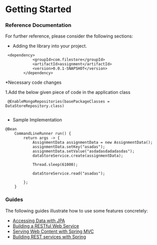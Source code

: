 # Getting Started

### Reference Documentation
For further reference, please consider the following sections:

* Adding the library into your project.

```
 <dependency>
			<groupId>com.filestore</groupId>
			<artifactId>assignment</artifactId>
			<version>0.0.1-SNAPSHOT</version>
		</dependency>
```
              
*Necessary code changes 
  
      
   1.Add the below given piece of code in the application class  
  
 ```
  @EnableMongoRepositories(basePackageClasses = DataStoreRepository.class)
  
  ```
  
* Sample Implementation 

```
@Bean
	CommandLineRunner run() {
		return args -> {
			AssignmentData assignmentData = new AssignmentData();
			assignmentData.setKey("asadas");
			assignmentData.setValue("asdadasdadadasdas");
			dataStoreService.create(assignmentData);

			Thread.sleep(61000);

			dataStoreService.read("asadas");

		};
	}
```

### Guides
The following guides illustrate how to use some features concretely:

* [Accessing Data with JPA](https://spring.io/guides/gs/accessing-data-jpa/)
* [Building a RESTful Web Service](https://spring.io/guides/gs/rest-service/)
* [Serving Web Content with Spring MVC](https://spring.io/guides/gs/serving-web-content/)
* [Building REST services with Spring](https://spring.io/guides/tutorials/bookmarks/)

